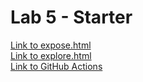 # Lab 5 - Starter

[Link to expose.html](https://steven-hsu1.github.io/Lab5_Starter/expose.html)\
[Link to explore.html](https://steven-hsu1.github.io/Lab5_Starter/explore.html)\
[Link to GitHub Actions](https://github.com/Steven-Hsu1/introduction-to-github)
